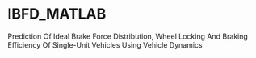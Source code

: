 # IBFD_MATLAB
Prediction Of Ideal Brake Force Distribution, Wheel Locking And Braking Efficiency Of Single-Unit Vehicles Using Vehicle Dynamics
